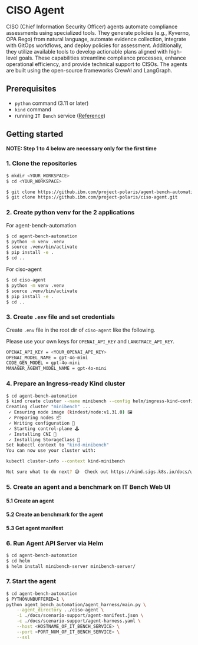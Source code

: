 # CISO Agent

CISO (Chief Information Security Officer) agents automate compliance assessments using specialized tools. They generate policies (e.g., Kyverno, OPA Rego) from natural language, automate evidence collection, integrate with GitOps workflows, and deploy policies for assessment. Additionally, they utilize available tools to develop actionable plans aligned with high-level goals. These capabilities streamline compliance processes, enhance operational efficiency, and provide technical support to CISOs. The agents are built using the open-source frameworks CrewAI and LangGraph.


## Prerequisites

- `python` command (3.11 or later)
- `kind` command
- running `IT Bench` service ([Reference](https://github.ibm.com/project-polaris/agent-bench-automation.git))

## Getting started

**NOTE: Step 1 to 4 below are necessary only for the first time**

### 1. Clone the repositories

```bash
$ mkdir <YOUR_WORKSPACE>
$ cd <YOUR_WORKSPACE>

$ git clone https://github.ibm.com/project-polaris/agent-bench-automation.git
$ git clone https://github.ibm.com/project-polaris/ciso-agent.git
```

### 2. Create python venv for the 2 applications

For agent-bench-automation
```bash
$ cd agent-bench-automation
$ python -m venv .venv
$ source .venv/bin/activate
$ pip install -e .
$ cd ..
```

For ciso-agent
```bash
$ cd ciso-agent
$ python -m venv .venv
$ source .venv/bin/activate
$ pip install -e .
$ cd ..
```

### 3. Create `.env` file and set credentials

Create `.env` file in the root dir of `ciso-agent` like the following.

Please use your own keys for `OPENAI_API_KEY` and `LANGTRACE_API_KEY`.

```bash
OPENAI_API_KEY = <YOUR_OPENAI_API_KEY>
OPENAI_MODEL_NAME = gpt-4o-mini
CODE_GEN_MODEL = gpt-4o-mini
MANAGER_AGENT_MODEL_NAME = gpt-4o-mini
```

### 4. Prepare an Ingress-ready Kind cluster

```bash
$ cd agent-bench-automation
$ kind create cluster --name minibench --config helm/ingress-kind-config.yaml
Creating cluster "minibench" ...
 ✓ Ensuring node image (kindest/node:v1.31.0) 🖼
 ✓ Preparing nodes 📦
 ✓ Writing configuration 📜
 ✓ Starting control-plane 🕹️ 
 ✓ Installing CNI 🔌
 ✓ Installing StorageClass 💾
Set kubectl context to "kind-minibench"
You can now use your cluster with:

kubectl cluster-info --context kind-minibench

Not sure what to do next? 😅  Check out https://kind.sigs.k8s.io/docs/user/quick-start/
```

### 5. Create an agent and a benchmark on IT Bench Web UI

#### 5.1 Create an agent

#### 5.2 Create an benchmark for the agent

#### 5.3 Get agent manifest

### 6. Run Agent API Server via Helm

```bash
$ cd agent-bench-automation
$ cd helm
$ helm install minibench-server minibench-server/
```

### 7. Start the agent

```bash
$ cd agent-bench-automation
$ PYTHONUNBUFFERED=1 \
python agent_bench_automation/agent_harness/main.py \
    --agent_directory ../ciso-agent \
    -i ./docs/scenario-support/agent-manifest.json \
    -c ./docs/scenario-support/agent-harness.yaml \
    --host <HOSTNAME_OF_IT_BENCH_SERVICE> \
    --port <PORT_NUM_OF_IT_BENCH_SERVICE> \
    --ssl
```
